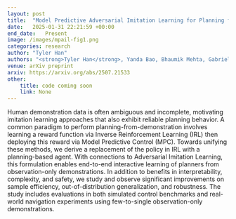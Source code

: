 ```yaml
---
layout: post
title:  "Model Predictive Adversarial Imitation Learning for Planning from Observation"
date:   2025-01-31 22:21:59 +00:00
end_date:   Present
image: /images/mpail-fig1.png
categories: research
author: "Tyler Han"
authors: "<strong>Tyler Han</strong>, Yanda Bao, Bhaumik Mehta, Gabriel Guo, Anubhav Vishwakarma, Emily Kang, Sanghun Jung, Rosario Scalise, Jason Zhou, Bryan Xu, Byron Boots"
venue: arXiv preprint
arxiv: https://arxiv.org/abs/2507.21533
other:
    title: code coming soon
    link: None
---
```

Human demonstration data is often ambiguous and incomplete, motivating imitation learning approaches that also exhibit reliable planning behavior. A common paradigm to perform planning-from-demonstration involves learning a reward function via Inverse Reinforcement Learning (IRL) then deploying this reward via Model Predictive Control (MPC). Towards unifying these methods, we derive a replacement of the policy in IRL with a planning-based agent. With connections to Adversarial Imitation Learning, this formulation enables end-to-end interactive learning of planners from observation-only demonstrations.
In addition to benefits in interpretability, complexity, and safety, 
we study and observe significant improvements on sample efficiency, out-of-distribution generalization, and robustness.
The study includes evaluations in both simulated control benchmarks and
real-world navigation experiments using few-to-single observation-only demonstrations.